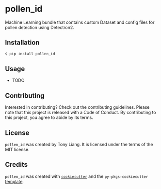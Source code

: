 # pollen_id

Machine Learning bundle that contains custom Dataset and config files for pollen detection using Detectron2.

## Installation

```bash
$ pip install pollen_id
```

## Usage

- TODO

## Contributing

Interested in contributing? Check out the contributing guidelines. Please note that this project is released with a Code of Conduct. By contributing to this project, you agree to abide by its terms.

## License

`pollen_id` was created by Tony Liang. It is licensed under the terms of the MIT license.

## Credits

`pollen_id` was created with [`cookiecutter`](https://cookiecutter.readthedocs.io/en/latest/) and the `py-pkgs-cookiecutter` [template](https://github.com/py-pkgs/py-pkgs-cookiecutter).
